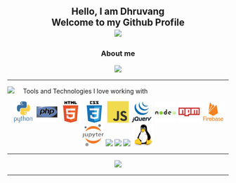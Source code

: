###
<h2 align="center">Hello, I am Dhruvang<br> Welcome to my Github Profile <br>
<img width="70" src="https://media.giphy.com/media/QTlmH8hEoVoi83mdJC/giphy.gif">
</h2>

<!--
**davidlorenzo47/davidlorenzo47** is a ✨ _special_ ✨ repository because its `README.md` (this file) appears on your GitHub profile.

Here are some ideas to get you started:

- 🔭 I’m currently working on ...
- 🌱 I’m currently learning ...
- 👯 I’m looking to collaborate on ...
- 🤔 I’m looking for help with ...
- 💬 Ask me about ...
- 📫 How to reach me: ...
- 😄 Pronouns: ...
- ⚡ Fun fact: ...
-->
<div align="center">
  <h3>About me</h3>
  <img src="https://readme-typing-svg.herokuapp.com?color=00FFD2&size=30&center=true&vCenter=true&width=700&lines=Eager+to+learn+new+things;Technophile;Loves+Computer+and+Computer+Technologies">
</div>

---
<img width="40" src="https://media.giphy.com/media/VdoIFLsMIlwzfKD520/giphy.gif"> &nbsp;&nbsp;&nbsp;   Tools and Technologies I love working with
<div align="center">
<img src="https://github.com/devicons/devicon/blob/master/icons/python/python-original-wordmark.svg" width="50"> 
<img src="https://github.com/devicons/devicon/blob/master/icons/php/php-original.svg" width="50">
<img src="https://github.com/devicons/devicon/blob/master/icons/html5/html5-original-wordmark.svg" width="50">
<img src="https://github.com/devicons/devicon/blob/master/icons/css3/css3-original-wordmark.svg" width="50">
<img src="https://github.com/devicons/devicon/blob/master/icons/javascript/javascript-original.svg" width="50">
<img src="https://github.com/devicons/devicon/blob/master/icons/jquery/jquery-original-wordmark.svg" width="50">
<img src="https://github.com/devicons/devicon/blob/master/icons/nodejs/nodejs-original-wordmark.svg" width="50">
<img src="https://github.com/devicons/devicon/blob/master/icons/npm/npm-original-wordmark.svg" width="50">
<img src="https://github.com/devicons/devicon/blob/master/icons/firebase/firebase-plain-wordmark.svg" width="50">
<img src="https://github.com/devicons/devicon/blob/master/icons/jupyter/jupyter-original-wordmark.svg" width="50">
<img src="https://github.com/keikomori/icons-badges/blob/master/icons/C%20%2B%2B/c.png" width="50">
<img src="https://github.com/keikomori/icons-badges/blob/master/icons/VSCode/vscode.svg" width="50">
<img src="https://github.com/keikomori/icons-badges/blob/master/icons/Ubuntu/ubuntu.svg" width="50">
<img src="https://github.com/devicons/devicon/blob/master/icons/linux/linux-original.svg" width="50">
<!--img src="" width=""-->
<!--img src="" width=""-->
<!--img src="" width=""-->
<!--img src="" width=""-->
<!--img src="" width=""-->
<!--img src="" width=""-->
<!--img src="" width=""-->
<!--img src="" width=""-->
<!--img src="" width=""-->
  
</div>

---

<div align="center">
<!--img src="https://github-readme-stats.vercel.app/api/top-langs/?username=davidlorenzo47&theme=radical&langs_count=6&layout=compact"-->
<img src="https://github-readme-stats.vercel.app/api/top-langs/?username=davidlorenzo47&amp;hide=java,html,css&amp;theme=radical">
</div>

---
























